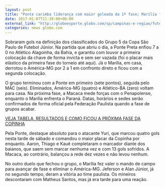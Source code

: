 ```yaml
---
layout: post
title: "Ponte carimba liderança com maior goleada da 1ª fase; Marília fica em 2º"
date: 2017-01-07T21:39:00+00:00
external_link: "http://globoesporte.globo.com/sp/campinas-e-regiao/futebol/copa-SP-de-futebol-junior/noticia/2017/01/ponte-carimba-lideranca-com-maior-goleada-da-1-fase-marilia-fica-em-2.html"
categories: news globo.com
---
```

Sobraram gols na definição dos classificados do Grupo 5 da Copa São Paulo de Futebol Júnior. Na partida que abriu o dia, a Ponte Preta enfiou 7 a 0 no Atlético Alagoinha, da Bahia, e garantiu com louvor a primeira colocação da chave de forma invicta e sem ser vazada (foi o placar mais elástico da primeira fase do torneio até aqui). Já o Marília, em casa, derrotou o América-MG por 2 a 1 em confronto direto e ficou com a segunda colocação.

O grupo terminou com a Ponte em primeiro (sete pontos), seguida pelo MAC (seis). Eliminados, América-MG (quatro) e Atlético-BA (zero) voltam para casa. Na próxima fase, a Macaca mede forças com o Penapolense, enquanto o Marília enfrenta o Paraná. Datas, horários e sedes serão confirmados de forma oficial pela Federação Paulista quando a fase de grupos acabar.

[VEJA TABELA, RESULTADOS E COMO FICOU A PRÓXIMA FASE DA COPINHA](http://globoesporte.globo.com/futebol/Copa-SP-de-futebol-junior/)

Pela Ponte, destaque absoluto para o atacante Yuri, que marcou quatro gols nesta tarde de sábado e comandou o maior placar da Copinha por enquanto. Aaron, Thiago e Kauê completaram o marcador diante dos baianos, que saem sem marcar nenhuma vez e com 13 gols sofridos. A Macaca, ao contrário, balançou a rede dez vezes e não levou nenhum.

No outro duelo que fechou o grupo, o Marília fez valer o mando de campo para avançar de fase e eliminar o América-MG. Jeferson e Alan Júnior, já no segundo tempo, deram a vitória ao time paulista. Os mineiros descontaram com Matheus Santos, mas já era tarde para uma reação.

